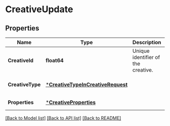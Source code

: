 # CreativeUpdate

## Properties
Name | Type | Description | Notes
------------ | ------------- | ------------- | -------------
**CreativeId** | **float64** | Unique identifier of the creative. | [default to null]
**CreativeType** | [***CreativeTypeInCreativeRequest**](CreativeTypeInCreativeRequest.md) |  | [optional] [default to null]
**Properties** | [***CreativeProperties**](CreativeProperties.md) |  | [default to null]

[[Back to Model list]](../README.md#documentation-for-models) [[Back to API list]](../README.md#documentation-for-api-endpoints) [[Back to README]](../README.md)


